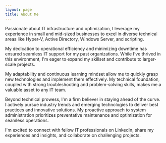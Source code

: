 ```yaml
---
layout: page
title: About Me 
---
```

<p>Passionate about IT infrastructure and optimization, I leverage my experience in small and mid-sized businesses to excel in diverse technical areas like Hyper-V, Active Directory, Windows Server, and scripting.

My dedication to operational efficiency and minimizing downtime has ensured seamless IT support for my past organizations. While I've thrived in this environment, I'm eager to expand my skillset and contribute to larger-scale projects.

My adaptability and continuous learning mindset allow me to quickly grasp new technologies and implement them effectively. My technical foundation, coupled with strong troubleshooting and problem-solving skills, makes me a valuable asset to any IT team.

Beyond technical prowess, I'm a firm believer in staying ahead of the curve. I actively pursue industry trends and emerging technologies to deliver best practices and innovative solutions. My proactive approach to system administration prioritizes preventative maintenance and optimization for seamless operations.

I'm excited to connect with fellow IT professionals on LinkedIn, share my experiences and insights, and collaborate on challenging projects.</p>
